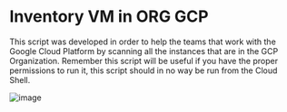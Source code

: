 # Inventory VM in ORG GCP

This script was developed in order to help the teams that work with the Google Cloud Platform by scanning all the instances that are in the GCP Organization. Remember this script will be useful if you have the proper permissions to run it, this script should in no way be run from the Cloud Shell.

![image](https://github.com/alex-mello/gcp-scan-gce-org/assets/39780604/f385754b-5d9e-4472-a286-a5326592aa99)

